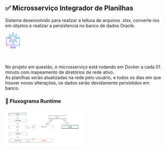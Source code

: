 ## :white_check_mark: Microsserviço Integrador de Planilhas


Sistema desenvolvido para realizar a leitura de arquivos .xlsx, converte-los em objetos e realizar a persistencia no banco de dados Oracle.


<div align="left">
  <img src="src/main/resources/static/microsservico.png" width="10%" height ="10%" />
</div>
</br>
</br>

No projeto em questão, o microsserviço está rodando em Docker a cada 01 minuto com mapeamento de diretórios de rede ativo. <br>
As planilhas serão atualizadas na rede pelo usuário, e todos os dias em que houver novas alterações, os dados serão devidamente persistidos em banco. 



### :dart: Fluxograma Runtime

<div align="left">
  <img src="src/main/resources/static/DiagramaAtualizado.png" width="50%" height ="50%" />
</div>
</br>
</br>
